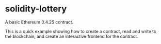 # solidity-lottery
A basic Ethereum 0.4.25 contract. 

This is a quick example showing how to create a contract, read and write to the blockchain, and create an interactive frontend for the contract.

